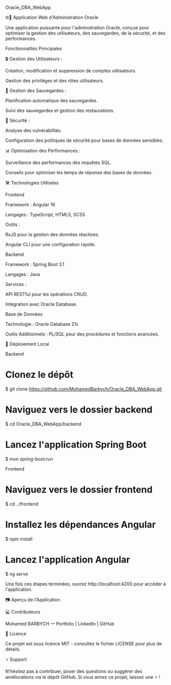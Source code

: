 Oracle_DBA_WebApp



🌐🔧 Application Web d'Administration Oracle

Une application puissante pour l'administration Oracle, conçue pour optimiser la gestion des utilisateurs, des sauvegardes, de la sécurité, et des performances.

Fonctionnalités Principales

🔒 Gestion des Utilisateurs :

Création, modification et suppression de comptes utilisateurs.

Gestion des privilèges et des rôles utilisateurs.

📂 Gestion des Sauvegardes :

Planification automatique des sauvegardes.

Suivi des sauvegardes et gestion des restaurations.

🔐 Sécurité :

Analyse des vulnérabilités.

Configuration des politiques de sécurité pour bases de données sensibles.

📊 Optimisation des Performances :

Surveillance des performances des requêtes SQL.

Conseils pour optimiser les temps de réponse des bases de données.

🛠️ Technologies Utilisées

Frontend

Framework : Angular 16

Langages : TypeScript, HTML5, SCSS

Outils :

RxJS pour la gestion des données réactives.

Angular CLI pour une configuration rapide.

Backend

Framework : Spring Boot 3.1

Langages : Java

Services :

API RESTful pour les opérations CRUD.

Intégration avec Oracle Database.

Base de Données

Technologie : Oracle Database 21c

Outils Additionnels : PL/SQL pour des procédures et fonctions avancées.

🚀 Déploiement Local

Backend

# Clonez le dépôt
$ git clone https://github.com/MohamedBarbych/Oracle_DBA_WebApp.git

# Naviguez vers le dossier backend
$ cd Oracle_DBA_WebApp/backend

# Lancez l'application Spring Boot
$ mvn spring-boot:run

Frontend

# Naviguez vers le dossier frontend
$ cd ../frontend

# Installez les dépendances Angular
$ npm install

# Lancez l'application Angular
$ ng serve

Une fois ces étapes terminées, ouvrez http://localhost:4200 pour accéder à l'application.

📷 Aperçu de l'Application



💻 Contributeurs

Mohamed BARBYCH — Portfolio | LinkedIn | GitHub

📜 Licence

Ce projet est sous licence MIT - consultez le fichier LICENSE pour plus de détails.

⭐ Support

N'hésitez pas à contribuer, poser des questions ou suggérer des améliorations via le dépôt GitHub. Si vous aimez ce projet, laissez une ⭐ !

